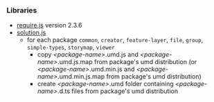 ### Libraries

* [require.js](https://requirejs.org/docs/release/2.3.6/minified/require.js) version 2.3.6
* [solution.js](https://github.com/esri/solution.js)
  * for each package `common`, `creator`, `feature-layer`, `file`, `group`, `simple-types`, `storymap`, `viewer`
    * copy *&lt;package-name&gt;*.umd.js and *&lt;package-name&gt;*.umd.js.map from package's umd distribution (or *&lt;package-name&gt;*.umd.min.js and *&lt;package-name&gt;*.umd.min.js.map from package's umd distribution)
    * create *&lt;package-name&gt;*.umd folder containing *&lt;package-name&gt;*.d.ts files from package's umd distribution
